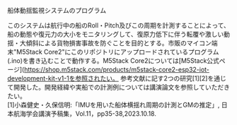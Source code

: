 船体動揺監視システムのプログラム

このシステムは航行中の船のRoll・Pitch及びこの周期を計測することによって、船の動態や復元力の大小をモニタリングして、復原力低下に伴う転覆や激しい動揺・大傾斜による貨物損害事故を防ぐことを目的とする。市販のマイコン端末"M5Stack Core2"にこのリポジトリにアップロードされているプログラム(.ino)を書き込むことで動作する。M5Stack Core2については[M5Stack公式ページ](https://shop.m5stack.com/products/m5stack-core2-esp32-iot-development-kit-v1-1を参照されたい。
参考文献に記す2つの研究[1][2]を通じて開発した。開発経緯や実船での計測例については講演論文を参照していただきたい。
<br>[1]小森健史・久保信明:「IMUを用いた船体横揺れ周期の計測とGMの推定」, 日本航海学会講演予稿集，Vol.11，pp35-38,2023.10.18.
